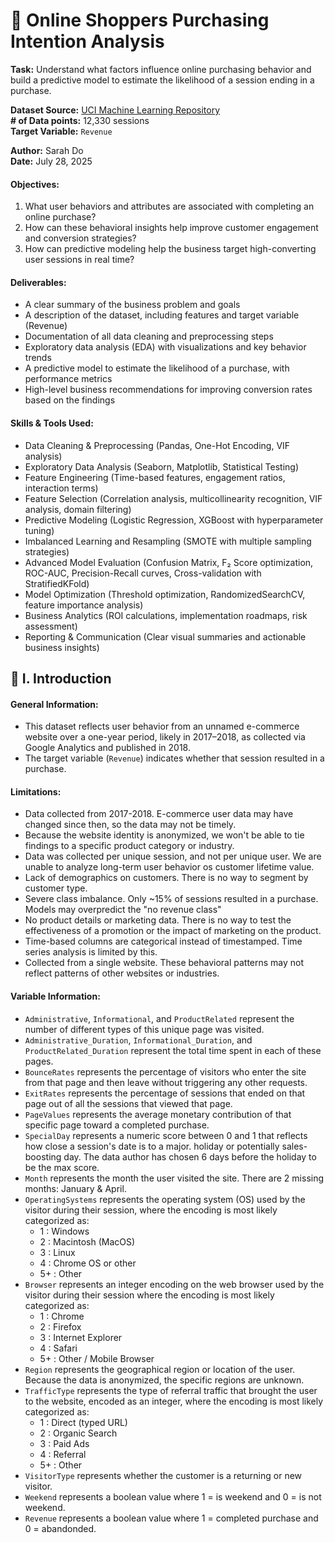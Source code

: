 # 🛒 Online Shoppers Purchasing Intention Analysis
**Task:** Understand what factors influence online purchasing behavior and build a predictive model to estimate the likelihood of a session ending in a purchase.

**Dataset Source:** [UCI Machine Learning Repository](https://archive.ics.uci.edu/dataset/468/online+shoppers+purchasing+intention+dataset)  
**# of Data points:** 12,330 sessions  
**Target Variable:** `Revenue`

**Author:** Sarah Do  
**Date:** July 28, 2025


#### Objectives:
1. What user behaviors and attributes are associated with completing an online purchase?
2. How can these behavioral insights help improve customer engagement and conversion strategies?
3. How can predictive modeling help the business target high-converting user sessions in real time?

#### Deliverables:

- A clear summary of the business problem and goals
- A description of the dataset, including features and target variable (Revenue)
- Documentation of all data cleaning and preprocessing steps
- Exploratory data analysis (EDA) with visualizations and key behavior trends
- A predictive model to estimate the likelihood of a purchase, with performance metrics
- High-level business recommendations for improving conversion rates based on the findings

#### Skills & Tools Used:

- Data Cleaning & Preprocessing (Pandas, One-Hot Encoding, VIF analysis)
- Exploratory Data Analysis (Seaborn, Matplotlib, Statistical Testing)
- Feature Engineering (Time-based features, engagement ratios, interaction terms)
- Feature Selection (Correlation analysis, multicollinearity recognition, VIF analysis, domain filtering)
- Predictive Modeling (Logistic Regression, XGBoost with hyperparameter tuning)
- Imbalanced Learning and Resampling (SMOTE with multiple sampling strategies)
- Advanced Model Evaluation (Confusion Matrix, F₂ Score optimization, ROC-AUC, Precision-Recall curves, Cross-validation with StratifiedKFold)
- Model Optimization (Threshold optimization, RandomizedSearchCV, feature importance analysis)
- Business Analytics (ROI calculations, implementation roadmaps, risk assessment)
- Reporting & Communication (Clear visual summaries and actionable business insights)

## 🔎 I. Introduction <a name="introduction"></a>
#### General Information:
- This dataset reflects user behavior from an unnamed e-commerce website over a one-year period, likely in 2017–2018, as collected via Google Analytics and published in 2018.
- The target variable (`Revenue`) indicates whether that session resulted in a purchase.

#### Limitations:
- Data collected from 2017-2018. E-commerce user data may have changed since then, so the data may not be timely.
- Because the website identity is anonymized, we won't be able to tie findings to a specific product category or industry.
- Data was collected per unique session, and not per unique user. We are unable to analyze long-term user behavior os customer lifetime value.
- Lack of demographics on customers. There is no way to segment by customer type.
- Severe class imbalance. Only ~15% of sessions resulted in a purchase. Models may overpredict the "no revenue class"
- No product details or marketing data. There is no way to test the effectiveness of a promotion or the impact of marketing on the product. 
- Time-based columns are categorical instead of timestamped. Time series analysis is limited by this. 
- Collected from a single website. These behavioral patterns may not reflect patterns of other websites or industries.

#### Variable Information:
- `Administrative`, `Informational`, and `ProductRelated` represent the number of different types of this unique page was visited.
- `Administrative_Duration`, `Informational_Duration`, and `ProductRelated_Duration` represent the total time spent in each of these pages.
- `BounceRates` represents the percentage of visitors who enter the site from that page and then leave without triggering any other requests.
- `ExitRates` represents the percentage of sessions that ended on that page out of all the sessions that viewed that page.
- `PageValues` represents the average monetary contribution of that specific page toward a completed purchase.
- `SpecialDay` represents a numeric score between 0 and 1 that reflects how close a session's date is to a major. holiday or potentially sales-boosting day. The data author has chosen 6 days before the holiday to be the max score.
- `Month` represents the month the user visited the site. There are 2 missing months: January & April.
- `OperatingSystems` represents the operating system (OS) used by the visitor during their session, where the encoding is most likely categorized as:
    - 1 : Windows
    - 2 : Macintosh (MacOS)
    - 3 : Linux
    - 4 : Chrome OS or other
    - 5+ : Other
- `Browser` represents an integer encoding on the web browser used by the visitor during their session where the encoding is most likely categorized as:
    - 1 : Chrome
    - 2 : Firefox
    - 3 : Internet Explorer
    - 4 : Safari
    - 5+ : Other / Mobile Browser
- `Region` represents the geographical region or location of the user. Because the data is anonymized, the specific regions are unknown.
- `TrafficType` represents the type of referral traffic that brought the user to the website, encoded as an integer, where the encoding is most likely categorized as:
    - 1 : Direct (typed URL)
    - 2 : Organic Search
    - 3 : Paid Ads
    - 4 : Referral
    - 5+ : Other
- `VisitorType` represents whether the customer is a returning or new visitor.
- `Weekend` represents a boolean value where 1 = is weekend and 0 = is not weekend.
- `Revenue` represents a boolean value where 1 = completed purchase and 0 = abandonded.

